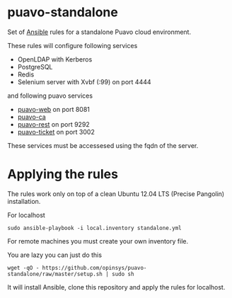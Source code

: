 # puavo-standalone

Set of [Ansible][] rules for a standalone Puavo cloud environment.

These rules will configure following services

  - OpenLDAP with Kerberos
  - PostgreSQL
  - Redis
  - Selenium server with Xvbf (:99) on port 4444

and following puavo services

  - [puavo-web](https://github.com/opinsys/puavo-users) on port 8081
  - [puavo-ca](https://github.com/opinsys/puavo-ca)
  - [puavo-rest](https://github.com/opinsys/puavo-users/tree/master/rest) on port 9292
  - [puavo-ticket](https://github.com/opinsys/puavo-ticket) on port 3002

These services must be accessesed using the fqdn of the server.

# Applying the rules

The rules work only on top of a clean Ubuntu 12.04 LTS (Precise Pangolin)
installation.

For localhost

    sudo ansible-playbook -i local.inventory standalone.yml

For remote machines you must create your own inventory file.

You are lazy you can just do this

    wget -qO - https://github.com/opinsys/puavo-standalone/raw/master/setup.sh | sudo sh

It will install Ansible, clone this repository and apply the rules for localhost.


[Ansible]: http://ansible.com


